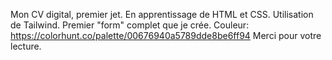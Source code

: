 Mon CV digital, premier jet. En apprentissage de HTML et CSS. Utilisation de Tailwind. Premier "form" complet que je crée. Couleur: https://colorhunt.co/palette/00676940a5789dde8be6ff94 Merci pour votre lecture.
